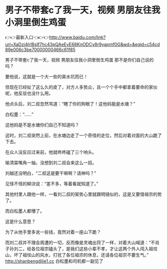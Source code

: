 # 男子不带套c了我一天，视频 男朋友往我小洞里倒生鸡蛋

👉👉最新入口👈👉👉http://www.baidu.com/link?url=XaDzi4lrlBsIf7hc43pQAeEvE68KnODCy8r9yapmf0G&wd=&eqid=c54cd89e006c3be70000000466c61f85

男子不带套c了我一天，视频 男朋友往我小洞里倒生鸡蛋
那不是你们自己说的吗？

要他说，这就是一个大一些的臭水坑而已！

但现在已经扯了这么久的皮了，对方人多势众，且一个个手中都拿着要命的家伙呢，他反驳也没什么用。

他点头后，刘二叔忽然骂道：“瞎了你的狗眼了！这他妈能是水塘？”

白松墨：“……”

这他妈是不是水塘你们自己不知道吗？

这时，刘二叔突然上前，在水塘边走了一个奇怪的走位，然后对着对面的大山跪了下去。

在众人没反应过来前，他就咚咚磕了三个响头。

喻清棠嘴角一抽，没想到刘二叔会来这么一招。

刘越还没明白，“二叔这是要干嘛啊？请神吗？”

见怪不怪的柳淙说：“差不多，等着看就知道了。”

其他村里人跟他一样，一看刘二叔的架势心里就跟明镜似的，这是又要借祖宗的势了。

而白松墨人都懵了。

这是什么意思？

为了从他手里多讹一些钱，竟然对着一座山下跪？

而刘二叔并不理会周遭的一切，反而像是灵魂出窍了一样，对着大山喊道：“不肖子孙刘二，给各位祖宗磕头了，是我们这些小辈不孝，才让这两个外人闯入祖坟山，坏了祖坟山的风水，打扰了各位祖宗的休息，还请各位祖宗不要生气。”
http://shanbengdilie1.cc
白松墨和司机都一副见了
